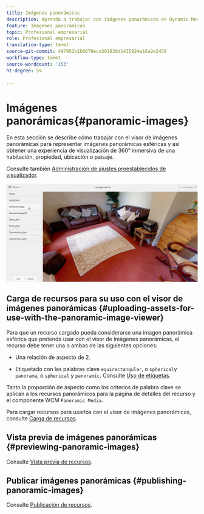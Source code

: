 ```yaml
---
title: Imágenes panorámicas
description: Aprenda a trabajar con imágenes panorámicas en Dynamic Media.
feature: Imágenes panorámicas
topic: Profesional empresarial
role: Profesional empresarial
translation-type: tm+mt
source-git-commit: 497952b1b6679eca301839d1435924e16a2e2438
workflow-type: tm+mt
source-wordcount: '153'
ht-degree: 5%

---
```



# Imágenes panorámicas{#panoramic-images}

En esta sección se describe cómo trabajar con el visor de imágenes panorámicas para representar imágenes panorámicas esféricas y así obtener una experiencia de visualización de 360° inmersiva de una habitación, propiedad, ubicación o paisaje.

Consulte también [Administración de ajustes preestablecidos de visualizador](/help/assets/dynamic-media/managing-viewer-presets.md).

![imagen panorámica2](assets/panoramic-image2.png)

## Carga de recursos para su uso con el visor de imágenes panorámicas {#uploading-assets-for-use-with-the-panoramic-image-viewer}

Para que un recurso cargado pueda considerarse una imagen panorámica esférica que pretenda usar con el visor de imágenes panorámicas, el recurso debe tener una o ambas de las siguientes opciones:

* Una relación de aspecto de 2.

<!--  You can override the default aspect ratio setting of 2 in CRXDE Lite at the following:
  `/conf/global/settings/cloudconfigs/dmscene7/jcr:content` -->
* Etiquetado con las palabras clave `equirectangular`, o `spherical`y `panorama`, o `spherical` y `panoramic`. Consulte [Uso de etiquetas](/help/sites-cloud/authoring/features/tags.md).

Tanto la proporción de aspecto como los criterios de palabra clave se aplican a los recursos panorámicos para la página de detalles del recurso y el componente WCM `Panoramic Media`.

Para cargar recursos para usarlos con el visor de imágenes panorámicas, consulte [Carga de recursos](/help/assets/manage-digital-assets.md#uploading-assets).

<!--  NEED TO CHECK IF DM CLASSIC PART OF SKYLINE 

## Configuring Dynamic Media Classic (Scene7) {#configuring-dynamic-media-classic-scene}

For the Panoramic Image viewer to work properly within AEM, you must synchronize the Panoramic Image viewer presets with Dynamic Media Classic (Scene7) and Dynamic Media Classic (Scene7)-specific metadata so the viewer presets get updated in the JCR. To accomplish this, configure Dynamic Media Classic (Scene7) in the following manner:

1. Open the [Dynamic Media Classic desktop application](https://experienceleague.adobe.com/docs/dynamic-media-classic/using/getting-started/signing-out.html#getting-started), then sign in to your account.

1. Near the upper-right corner of the page, click **[!UICONTROL Setup > Application Setup > Publish Setup > Image Server]**.
1. On the Image Server Publish page, from the **[!UICONTROL Publish Context]** drop-down menu near the top, select **[!UICONTROL Image Serving]**.

1. On the same Image Server Publish page, locate the heading **[!UICONTROL Request Attributes]**.
1. Under the Request Attributes heading, locate **[!UICONTROL Reply Image Size Limit]**. Then, in the associated Width and Height fields, increase the maximum allowable image size for panoramic images.

   Dynamic Media Classic (Scene7) has a limit of 25,000,000 pixels. The maximum allowable size for images with a 2:1 aspect ratio is 7000 x 3500. However, for typical desktop screens, 4096 x 2048 pixels is sufficient.

   >[!NOTE]
   >
   >Only images that fall within the maximum allowable image size are supported. Requests for images that are above the size limit will result in a 403 response.

1. Under the Request Attributes heading, do the following:

    * Set Request Obfuscation Mode to **[!UICONTROL Disabled]**.
    * Set Request Locking Mode to **[!UICONTROL Disabled]**.

   These settings are necessary for using the `Panoramic Media` WCM component in AEM.

1. At the bottom of the Image Server Publish page, on the left side, click **[!UICONTROL Save]**.

1. In the lower-right corner, click **[!UICONTROL Close]**.

### Troubleshooting the Panoramic Media WCM component {#troubleshooting-the-panoramic-media-wcm-component}

If you dropped an image into the Panoramic Media component in your WCM and the component placeholder collapsed, you may want to troubleshoot the following:

* If you experience a 403 Forbidden error, it may have been caused by the requested image size being too large. Review the **[!UICONTROL Reply Image Size Limit]** settings in [Configuring Dynamic Media Classic (Scene7)](/help/assets/dynamic-media/panoramic-images.md#configuring%20dynamic%20media%20classic%20(scene7)).

* For an "Invalid lock" on the asset or "Parsing error" displayed on the page, check Request Obfuscation Mode and Request Locking Mode to ensure they are disabled.
* For a tainted canvas error, setup a Rule Set Definition File Path and Invalidate CTN for the previous requests for the image asset.
* If image quality becomes very low after an image request with sizing above the supported limit, check that the **[!UICONTROL JPEG Encoding Attributes > Quality]** setting is not empty. A typical setting for the **[!UICONTROL Quality]** field is `95`. You can find the setting on the Image Server Publish page. To access the page, see [Configuring Dynamic Media Classic (Scene7)](/help/assets/dynamic-media/panoramic-images.md#configuring%20dynamic%20media%20classic%20(scene7)).

-->

## Vista previa de imágenes panorámicas {#previewing-panoramic-images}

Consulte [Vista previa de recursos](/help/assets/dynamic-media/previewing-assets.md).

## Publicar imágenes panorámicas {#publishing-panoramic-images}

Consulte [Publicación de recursos](/help/assets/dynamic-media/publishing-dynamicmedia-assets.md).
